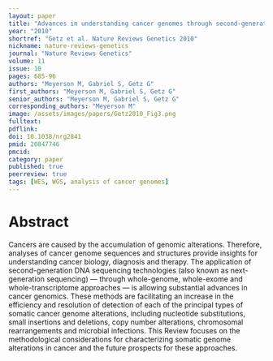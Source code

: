 ```yaml
---
layout: paper
title: "Advances in understanding cancer genomes through second-generation sequencing"
year: "2010"
shortref: "Getz et al. Nature Reviews Genetics 2010"
nickname: nature-reviews-genetics
journal: "Nature Reviews Genetics"
volume: 11
issue: 10
pages: 685-96
authors: "Meyerson M, Gabriel S, Getz G"
first_authors: "Meyerson M, Gabriel S, Getz G"
senior_authors: "Meyerson M, Gabriel S, Getz G"
corresponding_authors: "Meyerson M"
image: /assets/images/papers/Getz2010_Fig3.png
fulltext:
pdflink:
doi: 10.1038/nrg2841
pmid: 20847746
pmcid:
category: paper
published: true
peerreview: true
tags: [WES, WGS, analysis of cancer genomes]
---
```


# Abstract

Cancers are caused by the accumulation of genomic alterations. Therefore, analyses of cancer genome sequences and structures provide insights for understanding cancer biology, diagnosis and therapy. The application of second-generation DNA sequencing technologies (also known as next-generation sequencing) — through whole-genome, whole-exome and whole-transcriptome approaches — is allowing substantial advances in cancer genomics. These methods are facilitating an increase in the efficiency and resolution of detection of each of the principal types of somatic cancer genome alterations, including nucleotide substitutions, small insertions and deletions, copy number alterations, chromosomal rearrangements and microbial infections. This Review focuses on the methodological considerations for characterizing somatic genome alterations in cancer and the future prospects for these approaches.





